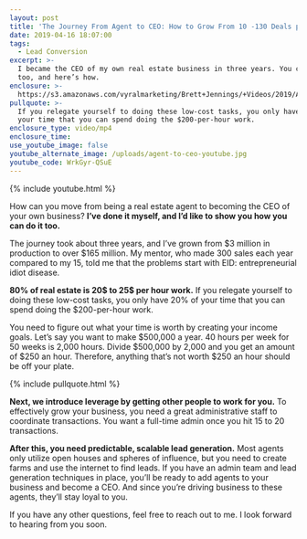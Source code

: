 ```yaml
---
layout: post
title: 'The Journey From Agent to CEO: How to Grow From 10 -130 Deals per Year'
date: 2019-04-16 18:07:00
tags:
  - Lead Conversion
excerpt: >-
  I became the CEO of my own real estate business in three years. You can do it
  too, and here’s how.
enclosure: >-
  https://s3.amazonaws.com/vyralmarketing/Brett+Jennings/+Videos/2019/April/Real+Estate+Experts-+The+Journey+From+Agent+to+CEO-+How+to+Grow+From+10+-130+Deals+per+Year.mp4
pullquote: >-
  If you relegate yourself to doing these low-cost tasks, you only have 20% of
  your time that you can spend doing the $200-per-hour work.
enclosure_type: video/mp4
enclosure_time:
use_youtube_image: false
youtube_alternate_image: /uploads/agent-to-ceo-youtube.jpg
youtube_code: WrkGyr-QSuE
---
```


{% include youtube.html %}

How can you move from being a real estate agent to becoming the CEO of your own business? **I’ve done it myself, and I’d like to show you how you can do it too.**

The journey took about three years, and I’ve grown from $3 million in production to over $165 million. My mentor, who made 300 sales each year compared to my 15, told me that the problems start with EID: entrepreneurial idiot disease. 

**80% of real estate is 20$ to 25$ per hour work.** If you relegate yourself to doing these low-cost tasks, you only have 20% of your time that you can spend doing the $200-per-hour work.

You need to figure out what your time is worth by creating your income goals. Let’s say you want to make $500,000 a year. 40 hours per week for 50 weeks is 2,000 hours. Divide $500,000 by 2,000 and you get an amount of $250 an hour. Therefore, anything that’s not worth $250 an hour should be off your plate.

{% include pullquote.html %}

**Next, we introduce leverage by getting other people to work for you.** To effectively grow your business, you need a great administrative staff to coordinate transactions. You want a full-time admin once you hit 15 to 20 transactions. 

**After this, you need predictable, scalable lead generation.** Most agents only utilize open houses and spheres of influence, but you need to create farms and use the internet to find leads. If you have an admin team and lead generation techniques in place, you’ll be ready to add agents to your business and become a CEO. And since you’re driving business to these agents, they’ll stay loyal to you.

If you have any other questions, feel free to reach out to me. I look forward to hearing from you soon.